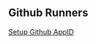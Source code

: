 ## Github Runners

[Setup Github AppID](https://docs.github.com/en/actions/hosting-your-own-runners/managing-self-hosted-runners-with-actions-runner-controller/authenticating-to-the-github-api)